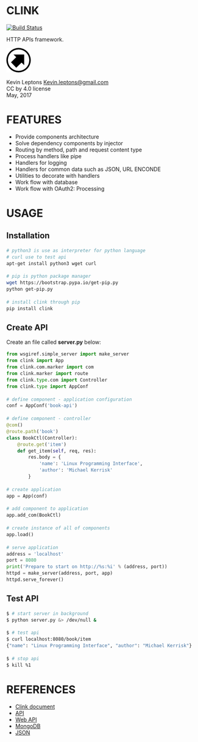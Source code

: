 # CLINK

[![Build Status](https://travis-ci.org/kevin-leptons/clink.svg?branch=master)](https://travis-ci.org/kevin-leptons/clink)

HTTP APIs framework.

![gwisp logo](asset/logo-64.png)

Kevin Leptons <Kevin.leptons@gmail.com> <br>
CC by 4.0 license <br>
May, 2017 <br>

# FEATURES

- Provide components architecture
- Solve dependency components by injector
- Routing by method, path and request content type
- Process handlers like pipe
- Handlers for logging
- Handlers for common data such as JSON, URL ENCONDE
- Utilities to decorate with handlers
- Work flow with database
- Work flow with OAuth2: Processing

# USAGE

## Installation

```bash
# python3 is use as interpreter for python language
# curl use to test api
apt-get install python3 wget curl

# pip is python package manager
wget https://bootstrap.pypa.io/get-pip.py
python get-pip.py

# install clink through pip
pip install clink

```

## Create API

Create an file called **server.py** below:

```python
from wsgiref.simple_server import make_server
from clink import App
from clink.com.marker import com
from clink.marker import route
from clink.type.com import Controller
from clink.type import AppConf

# define component - application configuration
conf = AppConf('book-api')

# define component - controller
@com()
@route.path('book')
class BookCtl(Controller):
    @route.get('item')
    def get_item(self, req, res):
        res.body = {
            'name': 'Linux Programming Interface',
            'author': 'Michael Kerrisk'
        }

# create application
app = App(conf)

# add component to application
app.add_com(BookCtl)

# create instance of all of components
app.load()

# serve application
address = 'localhost'
port = 8080
print('Prepare to start on http://%s:%i' % (address, port))
httpd = make_server(address, port, app)
httpd.serve_forever()
```

## Test API

```bash
$ # start server in background
$ python server.py &> /dev/null &

$ # test api
$ curl localhost:8080/book/item
{"name": "Linux Programming Interface", "author": "Michael Kerrisk"}

$ # stop api
$ kill %1
```

# REFERENCES

- [Clink document](http://clink.readthedocs.io/en/latest/)
- [API](https://en.wikipedia.org/wiki/Application_programming_interface)
- [Web API](https://en.wikipedia.org/wiki/Web_API)
- [MongoDB](https://en.wikipedia.org/wiki/MongoDB)
- [JSON](https://en.wikipedia.org/wiki/JSON)
